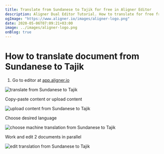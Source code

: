 ```yaml
---
title: Translate from Sundanese to Tajik for free in Aligner Editor
description: Aligner Dual Editor Tutorial. How to translate for free from Sundanese to Tajik. Aligner is multilingual document management platform. 
ogImage: "https://www.aligner.io/images/aligner-logo.png"
date: 2020-05-06T07:09:21+03:00
image: ../images/aligner-logo.png
onBlog: true
---
```


# How to translate document from Sundanese to Tajik

1. Go to editor at [app.aligner.io](https://app.aligner.io "Aligner App web page")

![translate from Sundanese to Tajik](../aligner-blank-editor.png "translate from Sundanese to Tajik")

Copy-paste content or upload content

![upload content from Sundanese to Tajik](../aligner-uploaded-document.png "upload content from Sundanese to Tajik")

Choose desired language

![choose machine translation from Sundanese to Tajik](../aligner-language-dropdown.png "choose machine translation from Sundanese to Tajik")

Work and edit 2 documents in parallel

![edit translation from Sundanese to Tajik](../aligner-double-sitded-editor.png "edit translation from Sundanese to Tajik")

